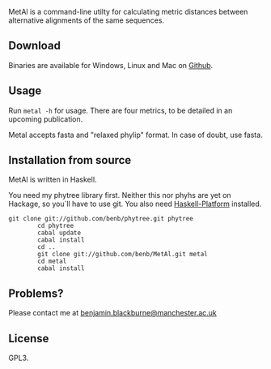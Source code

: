 MetAl is a command-line utilty for calculating metric distances between
alternative alignments of the same sequences.

## Download

Binaries are available for Windows, Linux and Mac on [Github](https://github.com/benb/EvoHaskell/downloads).

## Usage

Run `metal -h` for usage. There are four metrics, to be detailed in an
upcoming publication.

Metal accepts fasta and "relaxed phylip" format. In case of doubt, use fasta.

## Installation from source

MetAl is written in Haskell. 

You need my phytree library first. Neither this nor phyhs are yet on
Hackage, so you`ll have to use git. You also need
[Haskell-Platform](http://haskell.org/platform) installed.

    git clone git://github.com/benb/phytree.git phytree
            cd phytree
            cabal update
            cabal install
            cd ..
            git clone git://github.com/benb/MetAl.git metal
            cd metal
            cabal install
            

## Problems?

Please contact me at <benjamin.blackburne@manchester.ac.uk>

## License

GPL3.
